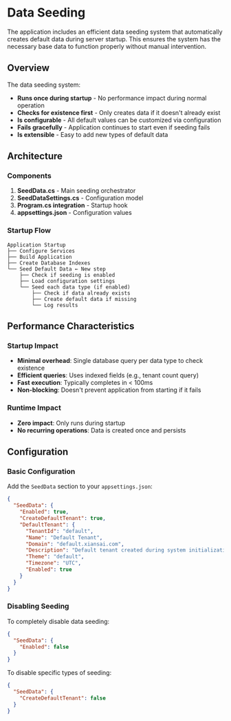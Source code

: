 # Data Seeding

The application includes an efficient data seeding system that automatically creates default data during server startup. This ensures the system has the necessary base data to function properly without manual intervention.

## Overview

The data seeding system:

- **Runs once during startup** - No performance impact during normal operation
- **Checks for existence first** - Only creates data if it doesn't already exist
- **Is configurable** - All default values can be customized via configuration
- **Fails gracefully** - Application continues to start even if seeding fails
- **Is extensible** - Easy to add new types of default data

## Architecture

### Components

1. **SeedData.cs** - Main seeding orchestrator
2. **SeedDataSettings.cs** - Configuration model
3. **Program.cs integration** - Startup hook
4. **appsettings.json** - Configuration values

### Startup Flow

```text
Application Startup
├── Configure Services
├── Build Application
├── Create Database Indexes
└── Seed Default Data ← New step
    ├── Check if seeding is enabled
    ├── Load configuration settings
    └── Seed each data type (if enabled)
        ├── Check if data already exists
        ├── Create default data if missing
        └── Log results
```

## Performance Characteristics

### Startup Impact

- **Minimal overhead**: Single database query per data type to check existence
- **Efficient queries**: Uses indexed fields (e.g., tenant count query)
- **Fast execution**: Typically completes in < 100ms
- **Non-blocking**: Doesn't prevent application from starting if it fails

### Runtime Impact

- **Zero impact**: Only runs during startup
- **No recurring operations**: Data is created once and persists

## Configuration

### Basic Configuration

Add the `SeedData` section to your `appsettings.json`:

```json
{
  "SeedData": {
    "Enabled": true,
    "CreateDefaultTenant": true,
    "DefaultTenant": {
      "TenantId": "default",
      "Name": "Default Tenant",
      "Domain": "default.xiansai.com",
      "Description": "Default tenant created during system initialization",
      "Theme": "default",
      "Timezone": "UTC",
      "Enabled": true
    }
  }
}
```

### Disabling Seeding

To completely disable data seeding:

```json
{
  "SeedData": {
    "Enabled": false
  }
}
```

To disable specific types of seeding:

```json
{
  "SeedData": {
    "CreateDefaultTenant": false
  }
}
```
